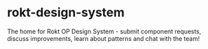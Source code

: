# rokt-design-system
The home for Rokt OP Design System - submit component requests, discuss improvements, learn about patterns and chat with the team!
